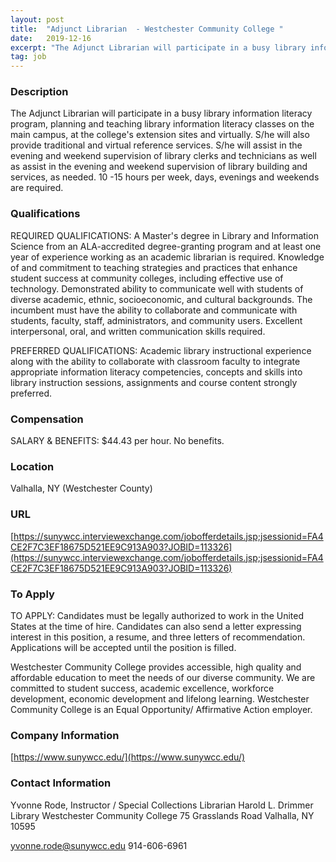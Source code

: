 ```yaml
---
layout: post
title:  "Adjunct Librarian  - Westchester Community College "
date:   2019-12-16
excerpt: "The Adjunct Librarian will participate in a busy library information literacy program, planning and teaching library information literacy classes on the main campus, at the college's extension sites and virtually. S/he will also provide traditional and virtual reference services. S/he will assist in the evening and weekend supervision of library..."
tag: job
---
```


### Description   

The Adjunct Librarian will participate in a busy library information literacy program, planning and teaching library information literacy classes on the main campus, at the college's extension sites and virtually.  S/he will also provide traditional and virtual reference services.  S/he will assist in the evening and weekend supervision of library clerks and technicians as well as assist in the evening and weekend supervision of library building and services, as needed.  10 -15 hours per week, days, evenings and weekends are required.




### Qualifications   

REQUIRED QUALIFICATIONS:  A Master's degree in Library and Information Science from an ALA-accredited degree-granting program and at least one year of experience working as an academic librarian is required. Knowledge of and commitment to teaching strategies and practices that enhance student success at community colleges, including effective use of technology. Demonstrated ability to communicate well with students of diverse academic, ethnic, socioeconomic, and cultural backgrounds. The incumbent must have the ability to collaborate and communicate with students, faculty, staff, administrators, and community users. Excellent interpersonal, oral, and written communication skills required. 

PREFERRED QUALIFICATIONS:  Academic library instructional experience along with the ability to collaborate with classroom faculty to integrate appropriate information literacy competencies, concepts and skills into library instruction sessions, assignments and course content strongly preferred.


### Compensation   

SALARY & BENEFITS: $44.43 per hour. No benefits.


### Location   

Valhalla, NY (Westchester County)


### URL   

[https://sunywcc.interviewexchange.com/jobofferdetails.jsp;jsessionid=FA4CE2F7C3EF18675D521EE9C913A903?JOBID=113326](https://sunywcc.interviewexchange.com/jobofferdetails.jsp;jsessionid=FA4CE2F7C3EF18675D521EE9C913A903?JOBID=113326)

### To Apply   

TO APPLY:    Candidates must be legally authorized to work in the United States at the time of hire.  Candidates can also send a letter expressing interest in this position, a resume, and three letters of recommendation.  Applications will be accepted until the position is filled.

Westchester Community College provides accessible, high quality and affordable education to meet the needs of our diverse community. We are committed to student success, academic excellence, workforce development, economic development and lifelong learning.  Westchester Community College is an Equal Opportunity/ Affirmative Action employer.


### Company Information   

[https://www.sunywcc.edu/](https://www.sunywcc.edu/)


### Contact Information   

Yvonne Rode, Instructor / Special Collections Librarian
Harold L. Drimmer Library
Westchester Community College
75 Grasslands Road 
Valhalla, NY 10595

yvonne.rode@sunywcc.edu
914-606-6961


